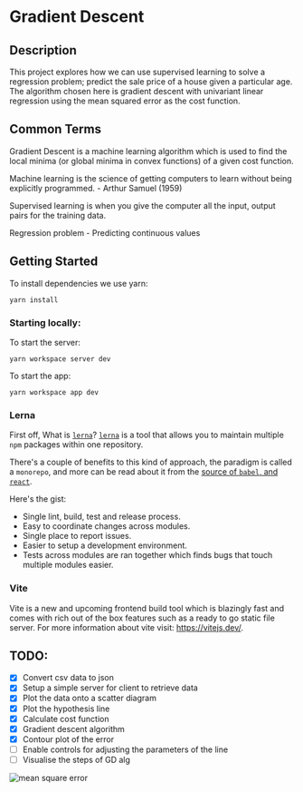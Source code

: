 # Gradient Descent

## Description

This project explores how we can use supervised learning to solve a regression problem; predict the sale price of a house given a particular age. The algorithm chosen here is gradient descent with univariant linear regression using the mean squared error as the cost function.

## Common Terms

Gradient Descent is a machine learning algorithm which is used to find the local minima (or global minima in convex functions) of a given cost function.

Machine learning is the science of getting computers to learn without being explicitly programmed. - Arthur Samuel (1959)

Supervised learning is when you give the computer all the input, output pairs for the training data.

Regression problem - Predicting continuous values

## Getting Started

To install dependencies we use yarn:

```
yarn install
```

### Starting locally:

To start the server:

```
yarn workspace server dev
```

To start the app:

```
yarn workspace app dev
```

### Lerna

First off, What is [`lerna`](https://github.com/lerna/lerna)? [`lerna`](https://github.com/lerna/lerna) is a tool that allows you to maintain multiple `npm` packages within one repository.

There's a couple of benefits to this kind of approach, the paradigm is called a `monorepo`, and more can be read about it from the [source of `babel`, and `react`](https://github.com/babel/babel/blob/master/doc/design/monorepo.md).

Here's the gist:

- Single lint, build, test and release process.
- Easy to coordinate changes across modules.
- Single place to report issues.
- Easier to setup a development environment.
- Tests across modules are ran together which finds bugs that touch multiple modules easier.

### Vite

Vite is a new and upcoming frontend build tool which is blazingly fast and comes with rich out of the box features such as a ready to go static file server. For more information about vite visit: https://vitejs.dev/.

## TODO:

- [x] Convert csv data to json
- [x] Setup a simple server for client to retrieve data
- [x] Plot the data onto a scatter diagram
- [x] Plot the hypothesis line
- [x] Calculate cost function
- [x] Gradient descent algorithm
- [x] Contour plot of the error
- [ ] Enable controls for adjusting the parameters of the line
- [ ] Visualise the steps of GD alg

![mean square error](https://images.squarespace-cdn.com/content/v1/5eeae1506bdf6661fc47e928/1603773819214-35PELAZY56BUMPNHZI1B/image-asset.png?format=1500w)
